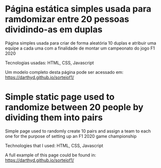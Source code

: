 # Página estática simples usada para ramdomizar entre 20 pessoas dividindo-as em duplas
Página simples usada para criar de forma aleatória 10 duplas e atribuir uma equipe a cada uma com a finalidade de montar um campeonato do jogo F1 2020

Tecnologias usadas: HTML, CSS, Javascript

Um modelo completo desta página pode ser acessado em: https://darthyd.github.io/sorteiof1/


# Simple static page used to randomize between 20 people by dividing them into pairs
Simple page used to randomly create 10 pairs and assign a team to each one for the purpose of setting up an F1 2020 game championship

Technologies that I used: HTML, CSS, Javascript

A full example of this page could be found in: https://darthyd.github.io/sorteiof1/
